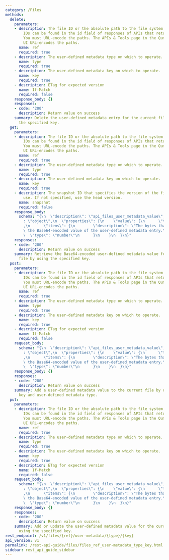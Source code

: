 ```yaml
---
category: /Files
methods:
  delete:
    parameters:
    - description: The file ID or the absolute path to the file system object. File
        IDs can be found in the id field of responses of APIs that return file attributes.
        You must URL-encode the paths. The APIs & Tools page in the Qumulo Core Web
        UI URL-encodes the paths.
      name: ref
      required: true
    - description: The user-defined metadata type on which to operate.
      name: type
      required: true
    - description: The user-defined metadata key on which to operate.
      name: key
      required: true
    - description: ETag for expected version
      name: If-Match
      required: false
    response_body: {}
    responses:
    - code: '200'
      description: Return value on success
    summary: Delete the user-defined metadata entry for the current file by using
      the specified key.
  get:
    parameters:
    - description: The file ID or the absolute path to the file system object. File
        IDs can be found in the id field of responses of APIs that return file attributes.
        You must URL-encode the paths. The APIs & Tools page in the Qumulo Core Web
        UI URL-encodes the paths.
      name: ref
      required: true
    - description: The user-defined metadata type on which to operate.
      name: type
      required: true
    - description: The user-defined metadata key on which to operate.
      name: key
      required: true
    - description: The snapshot ID that specifies the version of the filesystem to
        use. If not specified, use the head version.
      name: snapshot
      required: false
    response_body:
      schema: "{\n  \"description\": \"api_files_user_metadata_value\",\n  \"type\"\
        : \"object\",\n  \"properties\": {\n    \"value\": {\n      \"type\": \"array\"\
        ,\n      \"items\": {\n        \"description\": \"The bytes that represent\
        \ the Base64-encoded value of the user-defined metadata entry.\",\n      \
        \  \"type\": \"number\"\n      }\n    }\n  }\n}"
    responses:
    - code: '200'
      description: Return value on success
    summary: Retrieve the Base64-encoded user-defined metadata value for the current
      file by using the specified key.
  post:
    parameters:
    - description: The file ID or the absolute path to the file system object. File
        IDs can be found in the id field of responses of APIs that return file attributes.
        You must URL-encode the paths. The APIs & Tools page in the Qumulo Core Web
        UI URL-encodes the paths.
      name: ref
      required: true
    - description: The user-defined metadata type on which to operate.
      name: type
      required: true
    - description: The user-defined metadata key on which to operate.
      name: key
      required: true
    - description: ETag for expected version
      name: If-Match
      required: false
    request_body:
      schema: "{\n  \"description\": \"api_files_user_metadata_value\",\n  \"type\"\
        : \"object\",\n  \"properties\": {\n    \"value\": {\n      \"type\": \"array\"\
        ,\n      \"items\": {\n        \"description\": \"The bytes that represent\
        \ the Base64-encoded value of the user-defined metadata entry.\",\n      \
        \  \"type\": \"number\"\n      }\n    }\n  }\n}"
    response_body: {}
    responses:
    - code: '200'
      description: Return value on success
    summary: Add a user-defined metadata value to the current file by using the specified
      key and user-defined metadata type.
  put:
    parameters:
    - description: The file ID or the absolute path to the file system object. File
        IDs can be found in the id field of responses of APIs that return file attributes.
        You must URL-encode the paths. The APIs & Tools page in the Qumulo Core Web
        UI URL-encodes the paths.
      name: ref
      required: true
    - description: The user-defined metadata type on which to operate.
      name: type
      required: true
    - description: The user-defined metadata key on which to operate.
      name: key
      required: true
    - description: ETag for expected version
      name: If-Match
      required: false
    request_body:
      schema: "{\n  \"description\": \"api_files_user_metadata_value\",\n  \"type\"\
        : \"object\",\n  \"properties\": {\n    \"value\": {\n      \"type\": \"array\"\
        ,\n      \"items\": {\n        \"description\": \"The bytes that represent\
        \ the Base64-encoded value of the user-defined metadata entry.\",\n      \
        \  \"type\": \"number\"\n      }\n    }\n  }\n}"
    response_body: {}
    responses:
    - code: '200'
      description: Return value on success
    summary: Add or update the user-defined metadata value for the current file by
      using the specified key.
rest_endpoint: /v1/files/{ref}/user-metadata/{type}/{key}
api_version: v1
permalink: /rest-api-guide/files/files_ref_user-metadata_type_key.html
sidebar: rest_api_guide_sidebar
---
```


